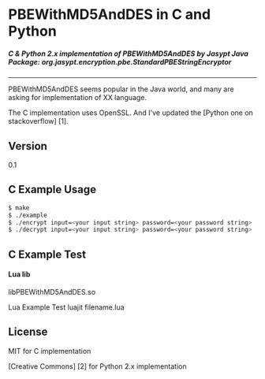 PBEWithMD5AndDES in C and Python
================

##### C &amp; Python 2.x implementation of PBEWithMD5AndDES by Jasypt Java Package: org.jasypt.encryption.pbe.StandardPBEStringEncryptor
----

PBEWithMD5AndDES seems popular in the Java world, and many are asking for implementation of XX language.

The C implementation uses OpenSSL. And I've updated the [Python one on stackoverflow] [1].

Version
----

0.1

C Example Usage
-----------

```sh
$ make
$ ./example
$ ./encrypt input=<your input string> password=<your password string>
$ ./decrypt input=<your input string> password=<your password string>
```


C Example Test
--------------

#### Lua lib

libPBEWithMD5AndDES.so

Lua Example Test
luajit filename.lua

License
----

MIT for C implementation

[Creative Commons] [2] for Python 2.x implementation
